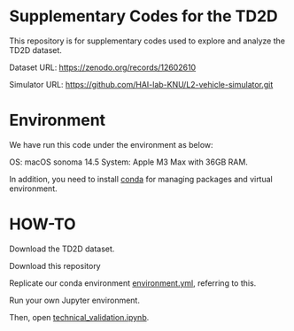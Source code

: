 # Supplementary Codes for the TD2D
This repository is for supplementary codes used to explore and analyze the TD2D dataset.

Dataset URL: https://zenodo.org/records/12602610

Simulator URL: https://github.com/HAI-lab-KNU/L2-vehicle-simulator.git


# Environment
We have run this code under the environment as below:

OS: macOS sonoma 14.5 
System: Apple M3 Max with 36GB RAM.

In addition, you need to install [conda](https://conda.io/projects/conda/en/latest/index.html) for managing packages and virtual environment.

# HOW-TO
Download the TD2D dataset.

Download this repository

Replicate our conda environment [environment.yml](environment.yml), referring to this.

Run your own Jupyter environment.

Then, open [technical_validation.ipynb](technical_validation.ipynb).
